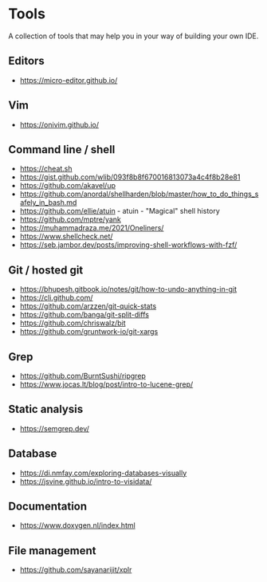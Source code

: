 # Tools

A collection of tools that may help you in your way of building your own
IDE.

## Editors

- https://micro-editor.github.io/

## Vim

- https://onivim.github.io/

## Command line / shell

- https://cheat.sh
- https://gist.github.com/wlib/093f8b8f670016813073a4c4f8b28e81
- https://github.com/akavel/up
- https://github.com/anordal/shellharden/blob/master/how_to_do_things_safely_in_bash.md
- https://github.com/ellie/atuin - atuin - "Magical" shell history
- https://github.com/mptre/yank
- https://muhammadraza.me/2021/Oneliners/
- https://www.shellcheck.net/
- https://seb.jambor.dev/posts/improving-shell-workflows-with-fzf/

## Git / hosted git

- https://bhupesh.gitbook.io/notes/git/how-to-undo-anything-in-git
- https://cli.github.com/
- https://github.com/arzzen/git-quick-stats
- https://github.com/banga/git-split-diffs
- https://github.com/chriswalz/bit
- https://github.com/gruntwork-io/git-xargs

## Grep

- https://github.com/BurntSushi/ripgrep
- https://www.jocas.lt/blog/post/intro-to-lucene-grep/

## Static analysis

- https://semgrep.dev/

## Database

- https://di.nmfay.com/exploring-databases-visually
- https://jsvine.github.io/intro-to-visidata/

## Documentation

- https://www.doxygen.nl/index.html

## File management

- https://github.com/sayanarijit/xplr
